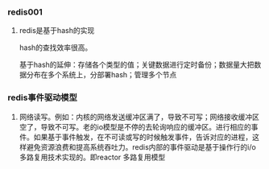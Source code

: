 ### redis001

1. redis是基于hash的实现

   hash的查找效率很高。

   基于hash的延伸：存储各个类型的值；关键数据进行定时备份；数据量大把数据分布在多个系统上，分部署hash；管理多个节点

   

### redis事件驱动模型

1. 网络读写。例如：内核的网络发送缓冲区满了，导致不可写；网络接收缓冲区空了，导致不可写。老的io模型是不停的去轮询响应的缓冲区。进行相应的事件。如果基于事件触发，在不可读或写的时候触发事件，告诉对应的进程，这样避免资源浪费和提高系统吞吐力。redis内部的事件驱动是基于操作行的i/o多路复用技术实现的。即reactor 多路复用模型